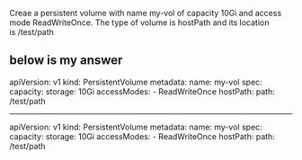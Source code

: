 Creae a persistent volume with name my-vol of capacity 10Gi and access mode ReadWriteOnce. The type of volume is hostPath and its location is /test/path


## below is my answer 

apiVersion: v1
kind: PersistentVolume
metadata:
  name: my-vol
spec:
  capacity:
    storage: 10Gi
  accessModes:
    - ReadWriteOnce
  hostPath:
    path: /test/path

---

apiVersion: v1
kind: PersistentVolume
metadata:
  name: my-vol
spec:
  capacity:
    storage: 10Gi
  accessModes:
    - ReadWriteOnce
  hostPath:
    path: /test/path


    
